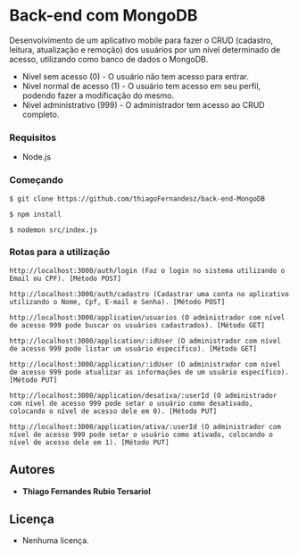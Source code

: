 # Back-end com MongoDB

Desenvolvimento de um aplicativo mobile para fazer o CRUD (cadastro, leitura, atualização e remoção) dos usuários por um nível determinado de acesso, utilizando como banco de dados o MongoDB.

- Nível sem acesso (0) - O usuário não tem acesso para entrar.
- Nível normal de acesso (1) - O usuário tem acesso em seu perfil, podendo fazer a modificação do mesmo.
- Nível administrativo (999) - O administrador tem acesso ao CRUD completo.

### Requisitos

 - Node.js
 
### Começando
```
$ git clone https://github.com/thiagoFernandesz/back-end-MongoDB
```
```
$ npm install
```
```
$ nodemon src/index.js
```

### Rotas para a utilização

```
http://localhost:3000/auth/login (Faz o login no sistema utilizando o Email ou CPF). [Método POST]
```
```
http://localhost:3000/auth/cadastro (Cadastrar uma conta no aplicativo utilizando o Nome, Cpf, E-mail e Senha). [Método POST]
```
```
http://localhost:3000/application/usuarios (O administrador com nível de acesso 999 pode buscar os usuários cadastrados). [Método GET]
```
```
http://localhost:3000/application/:idUser (O administrador com nível de acesso 999 pode listar um usuário específico). [Método GET]
```
```
http://localhost:3000/application/:idUser (O administrador com nível de acesso 999 pode atualizar as informações de um usuário específico). [Método PUT]
```
```
http://localhost:3000/application/desativa/:userId (O administrador com nível de acesso 999 pode setar o usuário como desativado, colocando o nível de acesso dele em 0). [Método PUT]
```
```
http://localhost:3000/application/ativa/:userId (O administrador com nível de acesso 999 pode setar o usuário como ativado, colocando o nível de acesso dele em 1). [Método PUT]
```

## Autores

* **Thiago Fernandes Rubio Tersariol**

## Licença
 
 - Nenhuma licença.

